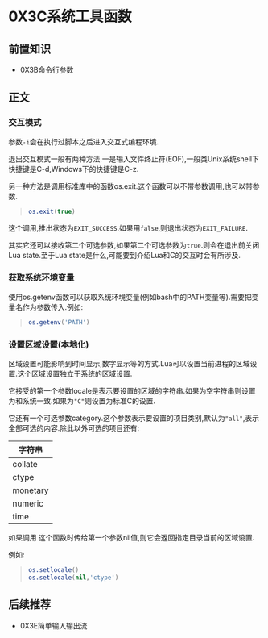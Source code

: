 # 0X3C系统工具函数

## 前置知识

* 0X3B命令行参数

## 正文

### 交互模式

参数`-i`会在执行过脚本之后进入交互式编程环境.

退出交互模式一般有两种方法.一是输入文件终止符(EOF),一般类Unix系统shell下快捷键是C-d,Windows下的快捷键是C-z.

另一种方法是调用标准库中的函数os.exit.这个函数可以不带参数调用,也可以带参数.

>```lua
>os.exit(true)
>```

这个调用,推出状态为`EXIT_SUCCESS`.如果用`false`,则退出状态为`EXIT_FAILURE`.

其实它还可以接收第二个可选参数,如果第二个可选参数为`true`.则会在退出前关闭Lua state.至于Lua state是什么,可能要到介绍Lua和C的交互时会有所涉及.

### 获取系统环境变量

使用os.getenv函数可以获取系统环境变量(例如bash中的PATH变量等).需要把变量名作为参数传入.例如:

>```lua
>os.getenv('PATH')
>```

### 设置区域设置(本地化)

区域设置可能影响到时间显示,数字显示等的方式.Lua可以设置当前进程的区域设置.这个区域设置独立于系统的区域设置.

它接受的第一个参数locale是表示要设置的区域的字符串.如果为空字符串则设置为和系统一致.如果为`"C"`则设置为标准C的设置.

它还有一个可选参数category.这个参数表示要设置的项目类别,默认为`"all"`,表示全部可选的内容.除此以外可选的项目还有:

| 字符串 |
| ---- |
| collate |
| ctype |
| monetary |
| numeric |
| time |

如果调用 这个函数时传给第一个参数nil值,则它会返回指定目录当前的区域设置.

例如:

>```lua
>os.setlocale()
>os.setlocale(nil,'ctype')
>```

## 后续推荐

* 0X3E简单输入输出流